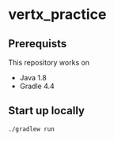 # vertx_practice

## Prerequists

This repository works on

* Java 1.8
* Gradle 4.4

## Start up locally

```
./gradlew run
```
